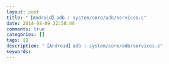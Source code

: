 ```yaml
---
layout: post
title: "【Android】adb : system/core/adb/services.c"
date: 2014-08-09 22:58:00 
comments: true
categories: []
tags: []
description: "【Android】adb : system/core/adb/services.c"
keywords: 
---
```





